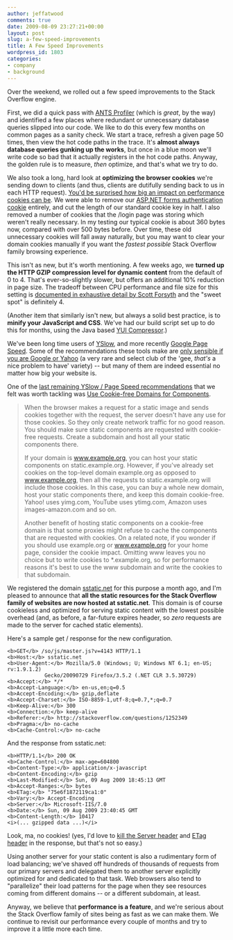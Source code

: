 ```yaml
---
author: jeffatwood
comments: true
date: 2009-08-09 23:27:21+00:00
layout: post
slug: a-few-speed-improvements
title: A Few Speed Improvements
wordpress_id: 1803
categories:
- company
- background
---
```



Over the weekend, we rolled out a few speed improvements to the Stack Overflow engine.



First, we did a quick pass with [ANTS Profiler](http://www.red-gate.com/products/ants_performance_profiler/index.htm?utm_source=stack&utm_medium=weblink&utm_content=jeff-article&utm_campaign=antsperformanceprofiler) (which is _great_, by the way) and identified a few places where redundant or unnecessary database queries slipped into our code. We like to do this every few months on common pages as a sanity check. We start a trace, refresh a given page 50 times, then view the hot code paths in the trace. It's **almost always database queries gunking up the works**, but once in a blue moon we'll write code so bad that it actually registers in the hot code paths. Anyway, the golden rule is to measure, _then_ optimize, and that's what we try to do.



We also took a long, hard look at **optimizing the browser cookies** we're sending down to clients (and thus, clients are dutifully sending back to us in each HTTP request). [You'd be surprised how big an impact on performance cookies can be](http://yuiblog.com/blog/2007/03/01/performance-research-part-3/). We were able to remove our [ASP.NET forms authentication cookie](http://support.microsoft.com/kb/910443) entirely, and cut the length of our standard cookie key in half. I also removed a number of cookies that the /login page was storing which weren't really necessary. In my testing our typical cookie is about 360 bytes now, compared with over 500 bytes before. Over time, these old unnecessary cookies will fall away naturally, but you may want to clear your domain cookies manually if you want the _fastest possible_ Stack Overflow family browsing experience.



This isn't as new, but it's worth mentioning. A few weeks ago, we **turned up the HTTP GZIP compression level for dynamic content** from the default of 0 to 4. That's ever-so-slightly slower, but offers an additional 10% reduction in page size. The tradeoff between CPU performance and file size for this setting is [documented in exhaustive detail by Scott Forsyth](http://weblogs.asp.net/owscott/archive/2009/02/22/iis-7-compression-good-bad-how-much.aspx) and the "sweet spot" is definitely 4.



(Another item that similarly isn't new, but always a solid best practice, is to **minify your JavaScript and CSS**. We've had our build script set up to do this for months, using the Java based [YUI Compressor](http://developer.yahoo.com/yui/compressor/).)



We've been long time users of [YSlow](http://developer.yahoo.com/yslow/), and more recently [Google Page Speed](http://code.google.com/speed/page-speed/). Some of the recommendations these tools make are [only sensible if you are Google or Yahoo](http://www.codinghorror.com/blog/archives/000932.html) (a very rare and select club of the 'gee, _that's_ a nice problem to have' variety) -- but many of them are indeed essential no matter how big your website is. 



One of the [last remaining YSlow / Page Speed recommendations](http://meta.stackoverflow.com/questions/6864/stackoverflow-site-yslow-grade-b) that we felt was worth tackling was [Use Cookie-free Domains for Components](http://developer.yahoo.com/performance/rules.html#cookie_free). 





<blockquote>
When the browser makes a request for a static image and sends cookies together with the request, the server doesn't have any use for those cookies. So they only create network traffic for no good reason. You should make sure static components are requested with cookie-free requests. Create a subdomain and host all your static components there.

> 
> 
If your domain is www.example.org, you can host your static components on static.example.org. However, if you've already set cookies on the top-level domain example.org as opposed to www.example.org, then all the requests to static.example.org will include those cookies. In this case, you can buy a whole new domain, host your static components there, and keep this domain cookie-free. Yahoo! uses yimg.com, YouTube uses ytimg.com, Amazon uses images-amazon.com and so on.

> 
> 
Another benefit of hosting static components on a cookie-free domain is that some proxies might refuse to cache the components that are requested with cookies. On a related note, if you wonder if you should use example.org or www.example.org for your home page, consider the cookie impact. Omitting www leaves you no choice but to write cookies to *.example.org, so for performance reasons it's best to use the www subdomain and write the cookies to that subdomain. 
</blockquote>





We registered the domain [sstatic.net](http://sstatic.net/) for this purpose a month ago, and I'm pleased to announce that **all the static resources for the Stack Overflow family of websites are now hosted at sstatic.net**. This domain is of course cookieless and optimized for serving static content with the lowest possible overhead (and, as before, a far-future expires header, so _zero_ requests are made to the server for cached static elements). 



Here's a sample get / response for the new configuration.




    
    
    <b>GET</b> /so/js/master.js?v=4143 HTTP/1.1
    <b>Host:</b> sstatic.net
    <b>User-Agent:</b> Mozilla/5.0 (Windows; U; Windows NT 6.1; en-US; rv:1.9.1.2) 
                Gecko/20090729 Firefox/3.5.2 (.NET CLR 3.5.30729)
    <b>Accept:</b> */*
    <b>Accept-Language:</b> en-us,en;q=0.5
    <b>Accept-Encoding:</b> gzip,deflate
    <b>Accept-Charset:</b> ISO-8859-1,utf-8;q=0.7,*;q=0.7
    <b>Keep-Alive:</b> 300
    <b>Connection:</b> keep-alive
    <b>Referer:</b> http://stackoverflow.com/questions/1252349
    <b>Pragma:</b> no-cache
    <b>Cache-Control:</b> no-cache
    





And the response from sstatic.net:




    
    
    <b>HTTP/1.1</b> 200 OK
    <b>Cache-Control:</b> max-age=604800
    <b>Content-Type:</b> application/x-javascript
    <b>Content-Encoding:</b> gzip
    <b>Last-Modified:</b> Sun, 09 Aug 2009 18:45:13 GMT
    <b>Accept-Ranges:</b> bytes
    <b>ETag:</b> "75e6f1872119ca1:0"
    <b>Vary:</b> Accept-Encoding
    <b>Server:</b> Microsoft-IIS/7.0
    <b>Date:</b> Sun, 09 Aug 2009 23:40:45 GMT
    <b>Content-Length:</b> 10417
    <i>(... gzipped data ...)</i>
    





Look, ma, no cookies! (yes, I'd love to [kill the Server header](http://stackoverflow.com/questions/1178831/remove-server-response-header-iis7) and [ETag header](http://stackoverflow.com/questions/477913/how-do-i-remove-etag-headers-from-iis7/1250987#1250987) in the response, but that's not so easy.)



Using another server for your static content is also a rudimentary form of load balancing; we've shaved off hundreds of thousands of requests from our primary servers and delegated them to another server explicitly optimized for and dedicated to that task. Web browsers also tend to "parallelize" their load patterns for the page when they see resources coming from different domains -- or a different subdomain, at least. 



Anyway, we believe that **performance is a feature**, and we're serious about the Stack Overflow family of sites being as fast as we can make them. We continue to revisit our performance every couple of months and try to improve it a little more each time.

